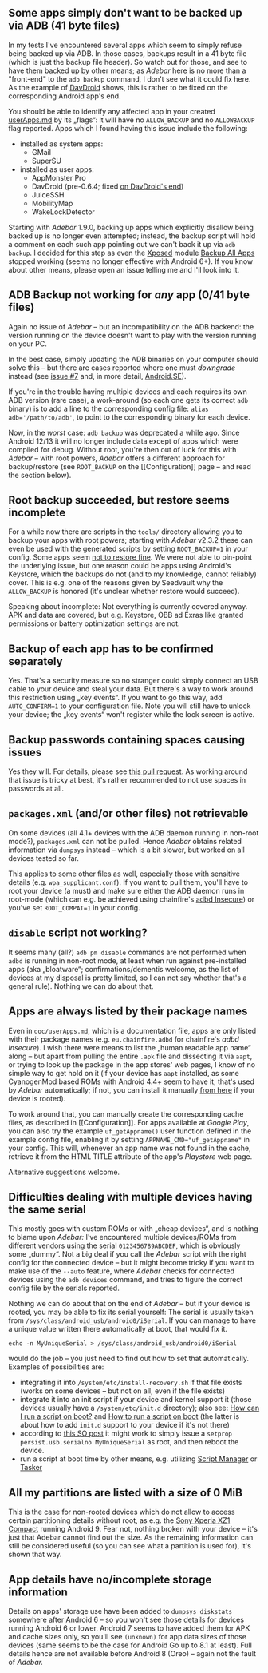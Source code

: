 ## Some apps simply don't want to be backed up via ADB (41 byte files)
In my tests I've encountered several apps which seem to simply refuse being
backed up via ADB. In those cases, backups result in a 41 byte file (which is
just the backup file header). So watch out for those, and see to have them
backed up by other means; as *Adebar* here is no more than a "front-end" to the
`adb backup` command, I don't see what it could fix here. As the example of
[DavDroid](https://github.com/rfc2822/davdroid) shows, this is rather to be
fixed on the corresponding Android app's end.

You should be able to identify any affected app in your created
[userApps.md](https://github.com/IzzySoft/Adebar/wiki/example-userApps.md) by
its „flags“: it will have no `ALLOW_BACKUP` and no `ALLOWBACKUP` flag reported.
Apps which I found having this issue include the following:

* installed as system apps:
    - GMail
    - SuperSU
* installed as user apps:
    - AppMonster Pro
    - DavDroid (pre-0.6.4; fixed [on DavDroid's end](https://github.com/rfc2822/davdroid/releases/tag/v0.6.4))
    - JuiceSSH
    - MobilityMap
    - WakeLockDetector

Starting with *Adebar* 1.9.0, backing up apps which explicitly disallow being
backed up is no longer even attempted; instead, the backup script will hold a
comment on each such app pointing out we can't back it up via `adb backup`. I
decided for this step as even the
[Xposed](http://repo.xposed.info/module/de.robv.android.xposed.installer) module
[Backup All Apps](http://repo.xposed.info/module/com.pyler.backupallapps) stopped
working (seems no longer effective with Android 6+). If you know about other
means, please open an issue telling me and I'll look into it.


## ADB Backup not working for *any* app (0/41 byte files)
Again no issue of *Adebar* – but an incompatibility on the ADB backend: the
version running on the device doesn't want to play with the version running
on your PC.

In the best case, simply updating the ADB binaries on your computer should solve
this – but there are cases reported where one must *downgrade* instead (see
[issue #7](https://github.com/IzzySoft/Adebar/issues/7#issuecomment-161903472) and,
in more detail, [Android.SE](https://android.stackexchange.com/q/83080/16575)).

If you're in the trouble having multiple devices and each requires its own ADB
version (rare case), a work-around (so each one gets its correct `adb` binary)
is to add a line to the corresponding config file: `alias adb='/path/to/adb'`,
to point to the corresponding binary for each device.

Now, in the *worst* case: `adb backup` was deprecated a while ago. Since Android
12/13 it will no longer include data except of apps which were compiled for
debug. Without root, you're then out of luck for this with *Adebar* – with root
powers, *Adebar* offers a different approach for backup/restore (see `ROOT_BACKUP`
on the [[Configuration]] page – and read the section below).


## Root backup succeeded, but restore seems incomplete
For a while now there are scripts in the `tools/` directory allowing you to backup
your apps with root powers; starting with *Adebar* v2.3.2 these can even be used
with the generated scripts by setting `ROOT_BACKUP=1` in your config. Some apps
seem [not to restore fine](https://codeberg.org/izzy/Adebar/issues/63). We were not
able to pin-point the underlying issue, but one reason could be apps using Android's
Keystore, which the backups do not (and to my knowledge, cannot reliably) cover.
This is e.g. one of the reasons given by Seedvault why the `ALLOW_BACKUP` is honored
(it's unclear whether restore would succeed).

Speaking about incomplete: Not everything is currently covered anyway. APK and data
are covered, but e.g. Keystore, OBB ad Exras like granted permissions or battery
optimization settings are not.


## Backup of each app has to be confirmed separately
Yes. That's a security measure so no stranger could simply connect an USB cable
to your device and steal your data. But there's a way to work around this
restriction using „key events“. If you want to go this way, add
`AUTO_CONFIRM=1` to your configuration file. Note you will still have to
unlock your device; the „key events“ won't register while the lock screen is
active.


## Backup passwords containing spaces causing issues
Yes they will. For details, please see [this pull request](https://github.com/IzzySoft/Adebar/pull/12).
As working around that issue is tricky at best, it's rather recommended to not
use spaces in passwords at all.


## `packages.xml` (and/or other files) not retrievable
On some devices (all 4.1+ devices with the ADB daemon running in non-root mode?),
`packages.xml` can not be pulled. Hence *Adebar* obtains related information via
`dumpsys` instead – which is a bit slower, but worked on all devices tested so far.

This applies to some other files as well, especially those with sensitive details
(e.g. `wpa_supplicant.conf`). If you want to pull them, you'll have to root your
device (a must) and make sure either the ADB daemon runs in root-mode (which can
e.g. be achieved using chainfire's [adbd Insecure](https://play.google.com/store/apps/details?id=eu.chainfire.adbd))
or you've set `ROOT_COMPAT=1` in your config.



## `disable` script not working?
It seems many (all?) `adb pm disable` commands are not performed when `adbd` is
running in non-root mode, at least when run against pre-installed apps (aka
„bloatware“; confirmations/dementis welcome, as the list of devices at my
disposal is pretty limited, so I can not say whether that's a general rule).
Nothing we can do about that.


## Apps are always listed by their package names
Even in `doc/userApps.md`, which is a documentation file, apps are only listed
with their package names (e.g. `eu.chainfire.adbd` for chainfire's *adbd Insecure*).
I wish there were means to list the „human readable app name“ along – but apart
from pulling the entire `.apk` file and dissecting it via `aapt`, or trying to
look up the package in the app stores' web pages, I know of no simple way to get
hold on it (if your device has `aapt` installed, as some CyanogenMod based ROMs
with Android 4.4+ seem to have it, that's used by *Adebar* automatically; if not,
you can install it manually [from here][1] if your device is rooted).

To work around that, you can manually create the corresponding cache files, as
described in [[Configuration]]. For apps available at *Google Play*, you can
also try the example `uf_getAppname()` user function defined in the example
config file, enabling it by setting `APPNAME_CMD="uf_getAppname"` in your config.
This will, whenever an app name was not found in the cache, retrieve it from the
HTML TITLE attribute of the app's *Playstore* web page.

Alternative suggestions welcome.


## Difficulties dealing with multiple devices having the same serial
This mostly goes with custom ROMs or with „cheap devices“, and is nothing to
blame upon *Adebar:* I've encountered multiple devices/ROMs from different
vendors using the serial `0123456789ABCDEF`, which is obviously some „dummy“.
Not a big deal if you call the *Adebar* script with the right config for the
connected device – but it might become tricky if you want to make use of the
`--auto` feature, where *Adebar* checks for connected devices using the `adb
devices` command, and tries to figure the correct config file by the serials
reported.

Nothing we can do about that on the end of *Adebar* – but if your device is
rooted, you may be able to fix its serial yourself: The serial is usually taken
from `/sys/class/android_usb/android0/iSerial`. If you can manage to have a
unique value written there automatically at boot, that would fix it.

    echo -n MyUniqueSerial > /sys/class/android_usb/android0/iSerial

would do the job – you just need to find out how to set that automatically.
Examples of possibilities are:

* integrating it into `/system/etc/install-recovery.sh` if that file exists
  (works on some devices – but not on all, even if the file exists)
* integrate it into an init script if your device and kernel support it
  (those devices usually have a `/system/etc/init.d` directory); also see:
  [How can I run a script on boot?](https://android.stackexchange.com/q/6558/16575)
  and [How to run a script on boot](https://android.stackexchange.com/a/115595/16575)
  (the latter is about how to add `init.d` support to your device if it's not there)
* according to [this SO post](https://stackoverflow.com/a/29389115/2533433) it might
  work to simply issue a `setprop persist.usb.serialno MyUniqueSerial` as root,
  and then reboot the device.
* run a script at boot time by other means, e.g. utilizing [Script
  Manager](https://play.google.com/store/apps/details?id=os.tools.scriptmanager)
  or [Tasker](https://play.google.com/store/apps/details?id=net.dinglisch.android.taskerm)

## All my partitions are listed with a size of 0 MiB
This is the case for non-rooted devices which do not allow to access certain partitioning details without root, as e.g. the [Sony Xperia XZ1 Compact](https://github.com/IzzySoft/Adebar/issues/45) running Android 9. Fear not, nothing broken with your device – it's just that Adebar cannot find out the size. As the remaining information can still be considered useful (so you can see what a partition is used for), it's shown that way.

## App details have no/incomplete storage information
Details on apps' storage use have been added to `dumpsys diskstats` somewhere
after Android 6 – so you won't see those details for devices running Android 6
or lower. Android 7 seems to have added them for APK and cache sizes only, so
you'll see `(unknown)` for app data sizes of those devices (same seems to be the
case for Android Go up to 8.1 at least). Full details hence are not available
before Android 8 (Oreo) – again not the fault of *Adebar.*


[1]: https://android.izzysoft.de/downloads "IzzyOnDroid: Android Downloads"
